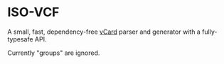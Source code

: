 # ISO-VCF

A small, fast, dependency-free [vCard](https://en.wikipedia.org/wiki/VCard) parser and generator with a fully-typesafe API.

Currently "groups" are ignored.